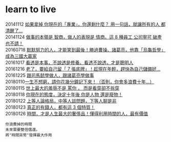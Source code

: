 # learn to live

20141112 [如果拿掉 你現在的「專業」，你還剩什麼？ 用一句話，就讓所有的人 都清醒了...](http://www.cmoney.tw/notes/note-detail.aspx?nid=19500)  
20141124 [做事的本領是 智商，做人的表現是 情商。這 8 種員工 公司寧可 破產 也不請！](http://www.cmoney.tw/notes/note-detail.aspx?nid=20137)  
20160718 [默默努力的人，才能笑到最後！勝過曹操、諸葛亮，他靠「烏龜哲學」成為三國大贏家](https://www.businessweekly.com.tw/article.aspx?id=17250&type=Blog&p=1)  
20161017 [看透是本事，不說透是修養。看透不說透，才是聰明人](http://www.cmoney.tw/notes/note-detail.aspx?nid=63685)  
20161216 [老了，要給自己留「 7 張底牌」！趁現在年輕，趕快為自己儲備好...](http://www.cmoney.tw/notes/note-detail.aspx?nid=66908)  
20161225 [跟司馬懿學做人，跟諸葛亮學做事](https://read01.com/zh-tw/E6JPgk.html#.WwOBV9YRUYi)  
20180110[一生不想窮，請你花幾分鐘記下來！（否則，你會多浪費十年...）](https://www.cmoney.tw/notes/note-detail.aspx?nid=106106)  
20180115 [世上最大的羞辱不是 罵你 ， 而是看穿卻不拆穿](http://www.cmoney.tw/notes/note-detail.aspx?nid=106283)  
20180118 [你現在的態度，決定十年後 你是人物 還是廢物！](https://www.cmoney.tw/notes/note-detail.aspx?nid=106454)  
20180122 [上等人論格局，中等人談問題，下等人聊是非](http://www.cmoney.tw/notes/note-detail.aspx?nid=106589)  
20180123 [真正的有錢人，都有這 3 個特質！](http://www.cmoney.tw/notes/note-detail.aspx?nid=106690)  
20180126 [時間，才是人生最大的奢侈品！懂得利用時間的人，最有價值](https://www.cmoney.tw/notes/note-detail.aspx?nid=106870)  
```
你浪費掉的時間
未來需要雙倍償還。
將"時間貨幣"發揮最大作用
```
[]()  
[]()  
[]()  
